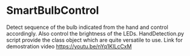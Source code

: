 # SmartBulbControl
Detect sequence of the bulb indicated from the hand and control accordingly. Also control the brightness of the LEDs.
HandDetection.py script provide the class object which are quite versatile to use.
Link for demostration video https://youtu.be/nYq1KILcCxM
